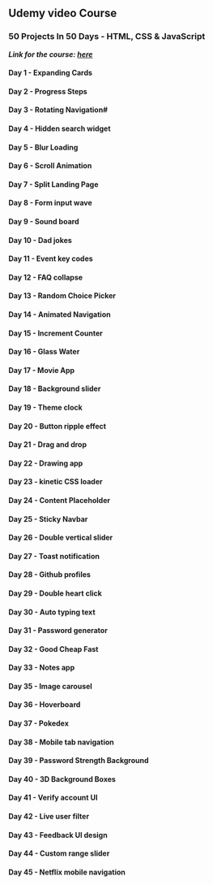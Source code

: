 ## Udemy video Course
### 50 Projects In 50 Days - HTML, CSS & JavaScript

***Link for the course: [here](https://www.udemy.com/course/50-projects-in-50-days-html-css-javascript/)***

#### Day 1 - Expanding Cards
#### Day 2 - Progress Steps
#### Day 3 - Rotating Navigation#
#### Day 4 - Hidden search widget
#### Day 5 - Blur Loading
#### Day 6 - Scroll Animation
#### Day 7 - Split Landing Page
#### Day 8 - Form input wave
#### Day 9 - Sound board
#### Day 10 - Dad jokes
#### Day 11 - Event key codes
#### Day 12 - FAQ collapse
#### Day 13 - Random Choice Picker
#### Day 14 - Animated Navigation
#### Day 15 - Increment Counter
#### Day 16 - Glass Water
#### Day 17 - Movie App
#### Day 18 - Background slider
#### Day 19 - Theme clock
#### Day 20 - Button ripple effect
#### Day 21 - Drag and drop
#### Day 22 - Drawing app
#### Day 23 - kinetic CSS loader
#### Day 24 - Content Placeholder
#### Day 25 - Sticky Navbar
#### Day 26 - Double vertical slider
#### Day 27 - Toast notification
#### Day 28 - Github profiles
#### Day 29 - Double heart click
#### Day 30 - Auto typing text
#### Day 31 - Password generator
#### Day 32 - Good Cheap Fast
#### Day 33 - Notes app
#### Day 35 - Image carousel
#### Day 36 - Hoverboard
#### Day 37 - Pokedex
#### Day 38 - Mobile tab navigation
#### Day 39 - Password Strength Background
#### Day 40 - 3D Background Boxes
#### Day 41 - Verify account UI
#### Day 42 - Live user filter
#### Day 43 - Feedback UI design
#### Day 44 - Custom range slider
#### Day 45 - Netflix mobile navigation